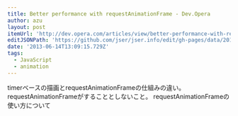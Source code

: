 ```yaml
---
title: Better performance with requestAnimationFrame - Dev.Opera
author: azu
layout: post
itemUrl: 'http://dev.opera.com/articles/view/better-performance-with-requestanimationframe/'
editJSONPath: 'https://github.com/jser/jser.info/edit/gh-pages/data/2013/06/index.json'
date: '2013-06-14T13:09:15.729Z'
tags:
  - JavaScript
  - animation
---
```

timerベースの描画とrequestAnimationFrameの仕組みの違い。requestAnimationFrameがすることとしないこと。
requestAnimationFrameの使い方について
